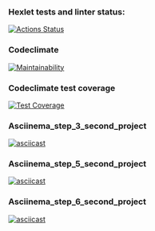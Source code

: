 ### Hexlet tests and linter status:
[![Actions Status](https://github.com/Aannddyy18/python-project-lvl2/workflows/hexlet-check/badge.svg)](https://github.com/Aannddyy18/python-project-lvl2/actions)

### Codeclimate
[![Maintainability](https://api.codeclimate.com/v1/badges/acf1bd2724d0840461fa/maintainability)](https://codeclimate.com/github/Aannddyy18/python-project-lvl2/maintainability)

### Codeclimate test coverage
[![Test Coverage](https://api.codeclimate.com/v1/badges/acf1bd2724d0840461fa/test_coverage)](https://codeclimate.com/github/Aannddyy18/python-project-lvl2/test_coverage)


### Asciinema_step_3_second_project
[![asciicast](https://asciinema.org/a/yPtTC6aR22tPWbynSPtws0Kvo.png)](https://asciinema.org/a/yPtTC6aR22tPWbynSPtws0Kvo)


### Asciinema_step_5_second_project
[![asciicast](https://asciinema.org/a/38ue4C7uUT9JdEcasT9DILbxF.png)](https://asciinema.org/a/38ue4C7uUT9JdEcasT9DILbxF)


### Asciinema_step_6_second_project
[![asciicast](https://asciinema.org/a/66HjItHSWFU5TA3LG0k7v3MUi.png)](https://asciinema.org/a/66HjItHSWFU5TA3LG0k7v3MUi)
